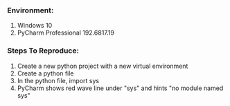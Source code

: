 ### Environment:

1. Windows 10
2. PyCharm Professional 192.6817.19

### Steps To Reproduce:

1. Create a new python project with a new virtual environment
2. Create a python file
3. In the python file, import sys
4. PyCharm shows red wave line under "sys" and hints "no module named sys"